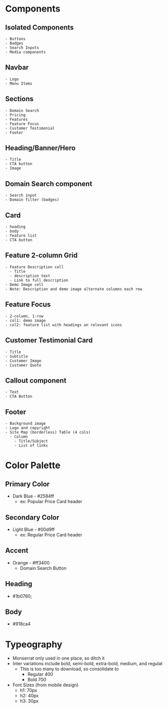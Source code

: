 
# Components
  ## Isolated Components
    - Buttons
    - Badges
    - Search Inputs
    - Media components

  ## Navbar
    - Logo
    - Menu Items

  ## Sections
    - Domain Search
    - Pricing
    - Features
    - Feature Focus
    - Customer Testimonial
    - Footer

  ## Heading/Banner/Hero
    - Title
    - CTA button
    - Image

  ## Domain Search component
    - Search input
    - Domain filter (badges)

  ## Card
    - heading
    - body
    - feature list
    - CTA button

  ## Feature 2-column Grid
    - Feature Description cell
      - Title
      - description text
      - Link to full description
    - Demo Image cell
    - Note: Description and demo image alternate columns each row

  ## Feature Focus
    - 2-column, 1-row
    - col1: demo image
    - col2: feature list with headings an relevant icons

  ## Customer Testimonial Card
    - Title
    - Subtitle
    - Customer Image
    - Customer Quote

  ## Callout component
    - Text
    - CTA Button

  ## Footer
    - Background image
    - Logo and copyright
    - Site Map (borderless) Table (4 cols)
      - Column
        - Title/Subject
        - List of links

# Color Palette
  ## Primary Color
  - Dark Blue - #2584ff
    - ex: Popular Price Card header
  ## Secondary Color
  - Light Blue - #00d9ff
    - ex: Regular Price Card header
  ## Accent
  - Orange - #ff3400
    - Domain Search Button
  ## Heading
  - #1b0760;
  ## Body
  - #918ca4


# Typeography
- Monserrat only used in one place, so ditch it
- Inter variations include bold, semi-bold, extra-bold, medium, and regulat
  - This is too many to download, so consolidate to
    - Regular 400
    - Bold 700
- Font Sizes (from mobile design)
  - h1: 70px
  - h2: 40px
  - h3: 30px